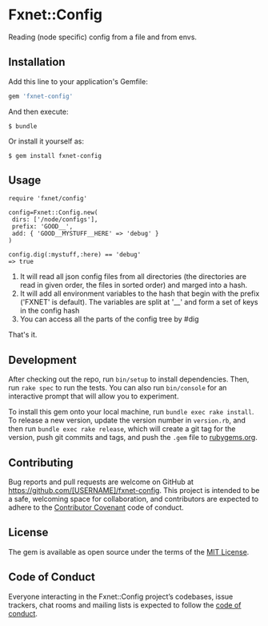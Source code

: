# Fxnet::Config

Reading (node specific) config from a file and from envs.

## Installation

Add this line to your application's Gemfile:

```ruby
gem 'fxnet-config'
```

And then execute:

    $ bundle

Or install it yourself as:

    $ gem install fxnet-config

## Usage

```
require 'fxnet/config'

config=Fxnet::Config.new(
 dirs: ['/node/configs'],
 prefix: 'GOOD__',
 add: { 'GOOD__MYSTUFF__HERE' => 'debug' }
)

config.dig(:mystuff,:here) == 'debug'
=> true
```

 1. It will read all json config files from all directories (the directories are
read in given order, the files in sorted order) and marged into a hash.
 1. It will add all environment variables to the hash that begin with the
prefix ('FXNET' is default). The variables are split at '__' and form a set
of keys in the config hash
 1. You can access all the parts of the config tree by #dig

That's it.


## Development

After checking out the repo, run `bin/setup` to install dependencies. Then, run `rake spec` to run the tests. You can also run `bin/console` for an interactive prompt that will allow you to experiment.

To install this gem onto your local machine, run `bundle exec rake install`. To release a new version, update the version number in `version.rb`, and then run `bundle exec rake release`, which will create a git tag for the version, push git commits and tags, and push the `.gem` file to [rubygems.org](https://rubygems.org).

## Contributing

Bug reports and pull requests are welcome on GitHub at https://github.com/[USERNAME]/fxnet-config. This project is intended to be a safe, welcoming space for collaboration, and contributors are expected to adhere to the [Contributor Covenant](http://contributor-covenant.org) code of conduct.

## License

The gem is available as open source under the terms of the [MIT License](https://opensource.org/licenses/MIT).

## Code of Conduct

Everyone interacting in the Fxnet::Config project’s codebases, issue trackers, chat rooms and mailing lists is expected to follow the [code of conduct](https://github.com/[USERNAME]/fxnet-config/blob/master/CODE_OF_CONDUCT.md).
